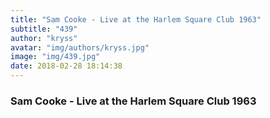 ```yaml
---
title: "Sam Cooke - Live at the Harlem Square Club 1963"
subtitle: "439"
author: "kryss"
avatar: "img/authors/kryss.jpg"
image: "img/439.jpg"
date: 2018-02-28 18:14:38
---
```


### Sam Cooke - Live at the Harlem Square Club 1963
